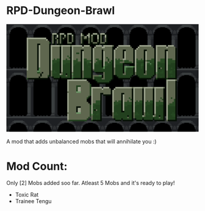 # RPD-Dungeon-Brawl
![Game Image 1](/preview.png)

A mod that adds unbalanced mobs that will annihilate you :)

# Mod Count: 
Only [2] Mobs added soo far.
Atleast 5 Mobs and it's ready to play!
- Toxic Rat
- Trainee Tengu
